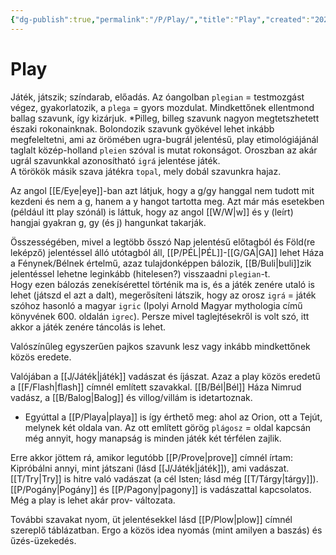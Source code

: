 ```yaml
---
{"dg-publish":true,"permalink":"/P/Play/","title":"Play","created":"2023-10-25T02:36","updated":"2024-10-25T23:48"}
---
```



# Play

Játék, játszik; színdarab, előadás. Az óangolban `plegian` = testmozgást végez, gyakorlatozik, a `plega` = gyors mozdulat. Mindkettőnek ellentmond ballag szavunk, így kizárjuk. \*Pilleg, billeg szavunk nagyon megtetszhetett északi rokonainknak. Bolondozik szavunk gyökével lehet inkább megfeleltetni, ami az örömében ugra-bugrál jelentésű, play etimológiájánál taglalt közép-holland `pleien` szóval is mutat rokonságot. Oroszban az akár ugrál szavunkkal azonosítható `igrá` jelentése játék.  
A törökök másik szava játékra `topal`, mely dobál szavunkra hajaz.  

Az angol [[E/Eye\|eye]]-ban azt látjuk, hogy a g/gy hanggal nem tudott mit kezdeni és nem a g, hanem a y hangot tartotta meg. Azt már más esetekben (például itt play szónál) is láttuk, hogy az angol [[W/W\|w]] és y (leírt) hangjai gyakran g, gy (és j) hangunkat takarják.  

Összességében, mivel a legtöbb ősszó Nap jelentésű előtagból és Föld(re leképző) jelentéssel álló utótagból áll, [[P/PÉL\|PÉL]]-[[G/GA\|GA]] lehet Háza a Fénynek/Bélnek értelmű, azaz tulajdonképpen bálozik, [[B/Buli\|buli]]zik jelentéssel lehetne leginkább (hitelesen?) visszaadni `plegian`-t.  
Hogy ezen bálozás zenekísérettel történik ma is, és a játék zenére utaló is lehet (játszd el azt a dalt), megerősíteni látszik, hogy az orosz `igrá` = játék szóhoz hasonló a magyar `igric` (Ipolyi Arnold Magyar mythologia című könyvének 600. oldalán `igrec`). Persze mivel taglejtésekről is volt szó, itt akkor a játék zenére táncolás is lehet.  

Valószínűleg egyszerűen pajkos szavunk lesz vagy inkább mindkettőnek közös eredete.  

Valójában a [[J/Játék\|játék]] vadászat és íjászat. Azaz a play közös eredetű a [[F/Flash\|flash]] címnél említett szavakkal. [[B/Bél\|Bél]] Háza Nimrud vadász, a [[B/Balog\|Balog]] és villog/villám is idetartoznak.  
- Egyúttal a [[P/Playa\|playa]] is így érthető meg: ahol az Orion, ott a Tejút, melynek két oldala van. Az ott említett görög `plágosz` = oldal kapcsán még annyit, hogy manapság is minden játék két térfélen zajlik.

Erre akkor jöttem rá, amikor legutóbb [[P/Prove\|prove]] címnél írtam:  
Kipróbálni annyi, mint játszani (lásd [[J/Játék\|játék]]), ami vadászat. [[T/Try\|Try]] is hitre való vadászat (a cél Isten; lásd még [[T/Tárgy\|tárgy]]). [[P/Pogány\|Pogány]] és [[P/Pagony\|pagony]] is vadászattal kapcsolatos. Még a play is lehet akár prov- változata.  

További szavakat nyom, üt jelentésekkel lásd [[P/Plow\|plow]] címnél szereplő táblázatban. Ergo a közös idea nyomás (mint amilyen a baszás) és űzés-üzekedés.  
